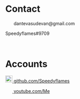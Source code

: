# Contact

<p><img src="https://cdn.business2community.com/wp-content/uploads/2015/07/gmail-logo-2015-300x226.png.png" width="22" height="15"> dantevasudevan@gmail.com</p>
<p>Speedyflames#9709</p>
<br>

# Accounts

<p><img src="https://image.flaticon.com/icons/svg/25/25231.svg" width="22" height="22"><a href="https://github.com/Speedyflames"> github.com/Speedyflames</a></p>
<p><img src="https://seeklogo.com/images/Y/youtube-icon-logo-521820CDD7-seeklogo.com.png" width="22" height="15"><a href="https://www.youtube.com/channel/UCxHx9sbwcqApbpsxXJZp23g"> youtube.com/Me</a></p>
